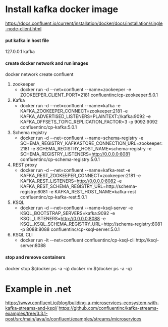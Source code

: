 # Install kafka docker image
https://docs.confluent.io/current/installation/docker/docs/installation/single-node-client.html

#### put kafka in host file
127.0.0.1		kafka

#### create docker network and run images

docker network create confluent

1. zookeeper
   - docker run -d --net=confluent --name=zookeeper -e ZOOKEEPER_CLIENT_PORT=2181 confluentinc/cp-zookeeper:5.0.1
2. Kafka
   - docker run -d --net=confluent --name=kafka -e KAFKA_ZOOKEEPER_CONNECT=zookeeper:2181 -e KAFKA_ADVERTISED_LISTENERS=PLAINTEXT://kafka:9092 -e KAFKA_OFFSETS_TOPIC_REPLICATION_FACTOR=3 -p 9092:9092 confluentinc/cp-kafka:5.0.1
3. Schema registry
   - docker run -d --net=confluent --name=schema-registry -e SCHEMA_REGISTRY_KAFKASTORE_CONNECTION_URL=zookeeper:2181 -e SCHEMA_REGISTRY_HOST_NAME=schema-registry -e SCHEMA_REGISTRY_LISTENERS=http://0.0.0.0:8081 confluentinc/cp-schema-registry:5.0.1
4. REST proxy
   - docker run -d --net=confluent --name=kafka-rest -e KAFKA_REST_ZOOKEEPER_CONNECT=zookeeper:2181 -e KAFKA_REST_LISTENERS=http://0.0.0.0:8082 -e KAFKA_REST_SCHEMA_REGISTRY_URL=http://schema-registry:8081 -e KAFKA_REST_HOST_NAME=kafka-rest confluentinc/cp-kafka-rest:5.0.1
5. KSQL
   - docker run -d --net=confluent --name=ksql-server -e KSQL_BOOTSTRAP_SERVERS=kafka:9092 -e KSQL_LISTENERS=http://0.0.0.0:8088 -e KSQL_KSQL_SCHEMA_REGISTRY_URL=http://schema-registry:8081 -p 8088:8088 confluentinc/cp-ksql-server:5.0.1
6. KSQL CLI
   - docker run -it --net=confluent confluentinc/cp-ksql-cli http://ksql-server:8088

#### stop and remove containers
docker stop $(docker ps -a -q) 
docker rm $(docker ps -a -q)


# Example in .net
https://www.confluent.io/blog/building-a-microservices-ecosystem-with-kafka-streams-and-ksql/
https://github.com/confluentinc/kafka-streams-examples/tree/3.3.1-post/src/main/java/io/confluent/examples/streams/microservices
